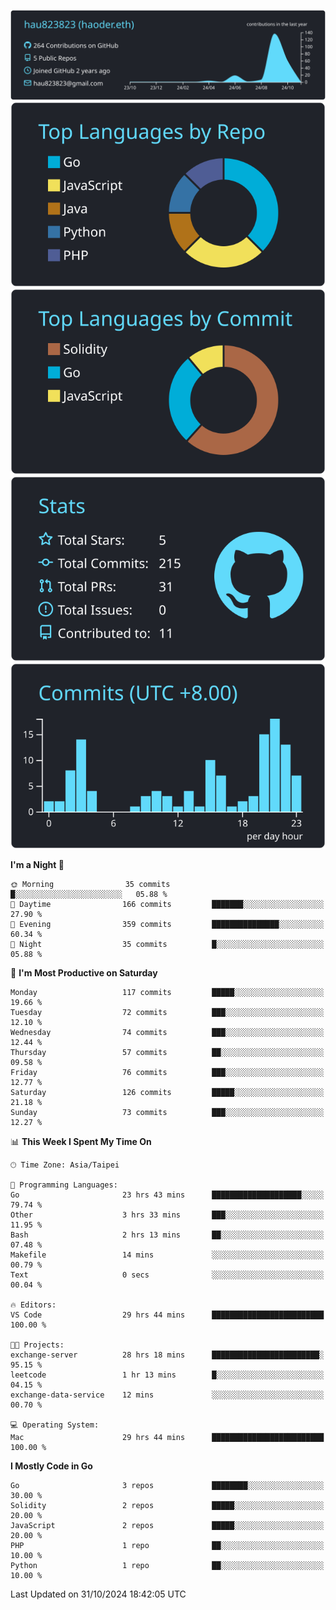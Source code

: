 [![](https://raw.githubusercontent.com/hau823823/hau823823/master/profile-summary-card-output/react/0-profile-details.svg)](https://github.com/vn7n24fzkq/github-profile-summary-cards)
[![](https://raw.githubusercontent.com/hau823823/hau823823/master/profile-summary-card-output/react/1-repos-per-language.svg)](https://github.com/vn7n24fzkq/github-profile-summary-cards) [![](https://raw.githubusercontent.com/hau823823/hau823823/master/profile-summary-card-output/react/2-most-commit-language.svg)](https://github.com/vn7n24fzkq/github-profile-summary-cards)
[![](https://raw.githubusercontent.com/hau823823/hau823823/master/profile-summary-card-output/react/3-stats.svg)](https://github.com/vn7n24fzkq/github-profile-summary-cards) [![](https://raw.githubusercontent.com/hau823823/hau823823/master/profile-summary-card-output/react/4-productive-time.svg)](https://github.com/vn7n24fzkq/github-profile-summary-cards)

<!--START_SECTION:waka-->
**I'm a Night 🦉** 

```text
🌞 Morning                35 commits          █░░░░░░░░░░░░░░░░░░░░░░░░   05.88 % 
🌆 Daytime                166 commits         ███████░░░░░░░░░░░░░░░░░░   27.90 % 
🌃 Evening                359 commits         ███████████████░░░░░░░░░░   60.34 % 
🌙 Night                  35 commits          █░░░░░░░░░░░░░░░░░░░░░░░░   05.88 % 
```
📅 **I'm Most Productive on Saturday** 

```text
Monday                   117 commits         █████░░░░░░░░░░░░░░░░░░░░   19.66 % 
Tuesday                  72 commits          ███░░░░░░░░░░░░░░░░░░░░░░   12.10 % 
Wednesday                74 commits          ███░░░░░░░░░░░░░░░░░░░░░░   12.44 % 
Thursday                 57 commits          ██░░░░░░░░░░░░░░░░░░░░░░░   09.58 % 
Friday                   76 commits          ███░░░░░░░░░░░░░░░░░░░░░░   12.77 % 
Saturday                 126 commits         █████░░░░░░░░░░░░░░░░░░░░   21.18 % 
Sunday                   73 commits          ███░░░░░░░░░░░░░░░░░░░░░░   12.27 % 
```


📊 **This Week I Spent My Time On** 

```text
🕑︎ Time Zone: Asia/Taipei

💬 Programming Languages: 
Go                       23 hrs 43 mins      ████████████████████░░░░░   79.74 % 
Other                    3 hrs 33 mins       ███░░░░░░░░░░░░░░░░░░░░░░   11.95 % 
Bash                     2 hrs 13 mins       ██░░░░░░░░░░░░░░░░░░░░░░░   07.48 % 
Makefile                 14 mins             ░░░░░░░░░░░░░░░░░░░░░░░░░   00.79 % 
Text                     0 secs              ░░░░░░░░░░░░░░░░░░░░░░░░░   00.04 % 

🔥 Editors: 
VS Code                  29 hrs 44 mins      █████████████████████████   100.00 % 

🐱‍💻 Projects: 
exchange-server          28 hrs 18 mins      ████████████████████████░   95.15 % 
leetcode                 1 hr 13 mins        █░░░░░░░░░░░░░░░░░░░░░░░░   04.15 % 
exchange-data-service    12 mins             ░░░░░░░░░░░░░░░░░░░░░░░░░   00.70 % 

💻 Operating System: 
Mac                      29 hrs 44 mins      █████████████████████████   100.00 % 
```

**I Mostly Code in Go** 

```text
Go                       3 repos             ████████░░░░░░░░░░░░░░░░░   30.00 % 
Solidity                 2 repos             █████░░░░░░░░░░░░░░░░░░░░   20.00 % 
JavaScript               2 repos             █████░░░░░░░░░░░░░░░░░░░░   20.00 % 
PHP                      1 repo              ██░░░░░░░░░░░░░░░░░░░░░░░   10.00 % 
Python                   1 repo              ██░░░░░░░░░░░░░░░░░░░░░░░   10.00 % 
```




 Last Updated on 31/10/2024 18:42:05 UTC
<!--END_SECTION:waka-->
